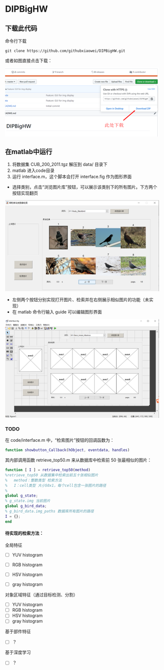 # DIPBigHW

## 下载此代码
命令行下载
```
git clone https://github.com/githubxiaowei/DIPBigHW.git
```
或者如图直接点击下载：

![show](README_img/download.png)

## 在matlab中运行
 1. 将数据集 CUB_200_2011.tgz 解压到 data/ 目录下
 2. matlab 进入code目录
 3. 运行 interface.m，这个脚本会打开 interface.fig 作为图形界面
* 选择类别，点击“浏览图片库”按钮，可以展示该类别下的所有图片。下方两个按钮实现翻页

![show](README_img/ui1.png)

* 左侧两个按钮分别实现打开图片、检索并在右侧展示相似图片的功能（未实现）
* 在 matlab 命令行输入 guide 可以编辑图形界面

![show](README_img/ui2.png)

### TODO
在 code/interface.m 中，“检索图片”按钮的回调函数为：
```matlab
function showbutton_Callback(hObject, eventdata, handles)
```
其内部调用函数 retrieve_top50.m 来从数据库中检索前 50 张最相似的图片：
```matlab
function [ I ] = retrieve_top50(method)
%retrieve_top50 从数据集中检索出前五十张相似图片
%   method：整数类型 检索方法
%   I：cell类型 大小50x1，每个cell包含一张图片的路径
%   
global g_state;
% g_state.img 当前图片
global g_bird_data;
% g_bird_data.img_paths 数据库所有图片的路径
I = {};
end
```

#### 待实现的检索方法：

全局特征
- [ ] YUV histogram
- [ ] RGB histogram
- [ ] HSV histogram
- [ ] gray histogram


对象区域特征（通过目标检测、分割）
- [ ] YUV histogram
- [ ] RGB histogram
- [ ] HSV histogram
- [ ] gray histogram

基于部件特征
- [ ] ？

基于深度学习
- [ ] ？
